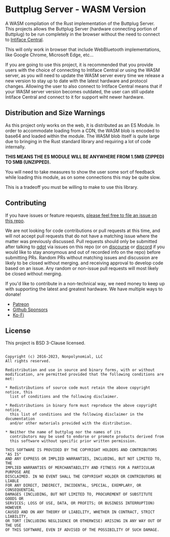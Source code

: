 # Buttplug Server - WASM Version

A WASM compilation of the Rust implementation of the Buttplug Server. This projects allows the Buttplug Server (hardware connecting portion of Buttplug) to be run completely in the browser without the need to connect to [Intiface Central](https://intiface.com/central).

This will only work in browser that include WebBluetooth implementations, like Google Chrome, Microsoft Edge, etc...

If you are going to use this project, it is recommended that you provide users with the choice of connecting to Intiface Central *or* using the WASM server, as you will need to update the WASM server every time we release a new version to stay up to date with the latest hardware and protocol changes. Allowing the user to also connect to Intiface Central means that if your WASM server version becomes outdated, the user can still update Intiface Central and connect to it for support wiht newer hardware.

## Distribution and Size Warnings

As this project only works on the web, it is distributed as an ES Module. In order to accommodate loading from a CDN, the WASM blob is encoded to base64 and loaded within the module. The WASM blob itself is quite large due to bringing in the Rust standard library and requiring a lot of code internally.

**THIS MEANS THE ES MODULE WILL BE ANYWHERE FROM 1.5MB (ZIPPED) TO 5MB (UNZIPPED).**

You will need to take measures to show the user some sort of feedback while loading this module, as on some connections this may be quite slow.

This is a tradeoff you must be willing to make to use this library.

## Contributing

If you have issues or feature requests, [please feel free to file an issue on this repo](issues/).

We are not looking for code contributions or pull requests at this time, and will not accept pull
requests that do not have a matching issue where the matter was previously discussed. Pull requests
should only be submitted after talking to [qdot](https://github.com/qdot) via issues on this repo
(or on [discourse](https://discuss.buttplug.io) or [discord](https://discord.buttplug.io) if you
would like to stay anonymous and out of recorded info on the repo) before submitting PRs. Random PRs
without matching issues and discussion are likely to be closed without merging. and receiving
approval to develop code based on an issue. Any random or non-issue pull requests will most likely
be closed without merging.

If you'd like to contribute in a non-technical way, we need money to keep up with supporting the
latest and greatest hardware. We have multiple ways to donate!

- [Patreon](https://patreon.com/qdot)
- [Github Sponsors](https://github.com/sponsors/qdot)
- [Ko-Fi](https://ko-fi.com/qdot76367)

## License

This project is BSD 3-Clause licensed.

```text

Copyright (c) 2016-2023, Nonpolynomial, LLC
All rights reserved.

Redistribution and use in source and binary forms, with or without
modification, are permitted provided that the following conditions are met:

* Redistributions of source code must retain the above copyright notice, this
  list of conditions and the following disclaimer.

* Redistributions in binary form must reproduce the above copyright notice,
  this list of conditions and the following disclaimer in the documentation
  and/or other materials provided with the distribution.

* Neither the name of buttplug nor the names of its
  contributors may be used to endorse or promote products derived from
  this software without specific prior written permission.

THIS SOFTWARE IS PROVIDED BY THE COPYRIGHT HOLDERS AND CONTRIBUTORS "AS IS"
AND ANY EXPRESS OR IMPLIED WARRANTIES, INCLUDING, BUT NOT LIMITED TO, THE
IMPLIED WARRANTIES OF MERCHANTABILITY AND FITNESS FOR A PARTICULAR PURPOSE ARE
DISCLAIMED. IN NO EVENT SHALL THE COPYRIGHT HOLDER OR CONTRIBUTORS BE LIABLE
FOR ANY DIRECT, INDIRECT, INCIDENTAL, SPECIAL, EXEMPLARY, OR CONSEQUENTIAL
DAMAGES (INCLUDING, BUT NOT LIMITED TO, PROCUREMENT OF SUBSTITUTE GOODS OR
SERVICES; LOSS OF USE, DATA, OR PROFITS; OR BUSINESS INTERRUPTION) HOWEVER
CAUSED AND ON ANY THEORY OF LIABILITY, WHETHER IN CONTRACT, STRICT LIABILITY,
OR TORT (INCLUDING NEGLIGENCE OR OTHERWISE) ARISING IN ANY WAY OUT OF THE USE
OF THIS SOFTWARE, EVEN IF ADVISED OF THE POSSIBILITY OF SUCH DAMAGE.
```
